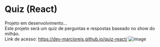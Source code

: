 # Quiz (React)
Projeto em desenvolvimento...<br>
Este projeto será um quiz de perguntas e respostas baseado no show do milhão.<br>
Link de acesso: https://dev-marcioreis.github.io/quiz-react/
![image](https://user-images.githubusercontent.com/122680054/230779745-87328bae-cf9d-4466-add2-d4591e0c9868.png)
